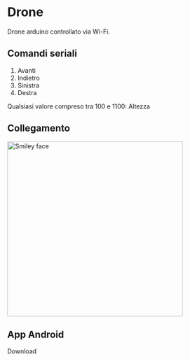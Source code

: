 # Drone
Drone arduino controllato via Wi-Fi.

## Comandi seriali

1. Avanti
2. Indietro 
3. Sinistra 
4. Destra 

Qualsiasi valore compreso tra 100 e 1100: Altezza

## Collegamento

<img src="https://github.com/eliseomartelli/Drone/blob/master/drone.png?raw=true" alt="Smiley face" height="400" width="400">

## App Android

Download
